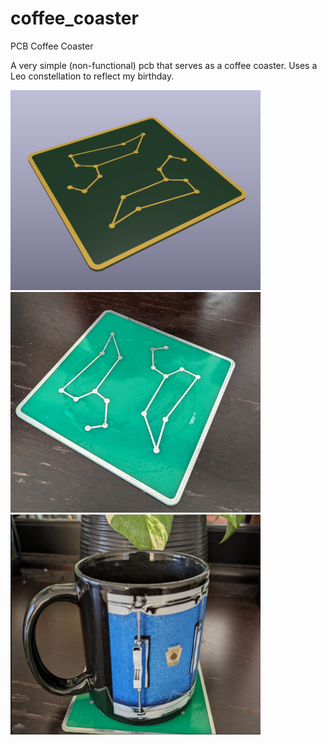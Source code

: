 # coffee_coaster
PCB Coffee Coaster


A very simple (non-functional) pcb that serves as a coffee coaster. Uses a Leo constellation to reflect my birthday. 

<img src="Screenshot 2023-11-01 094013.png" alt="Coffee Coaster PCB" width="400">
<img src="Screenshot 2023-11-01 103835.png" alt="Coffee Coaster PCB" width="400">
<img src="Screenshot 2023-11-01 103848.png" alt="Coffee Coaster PCB" width="400">



